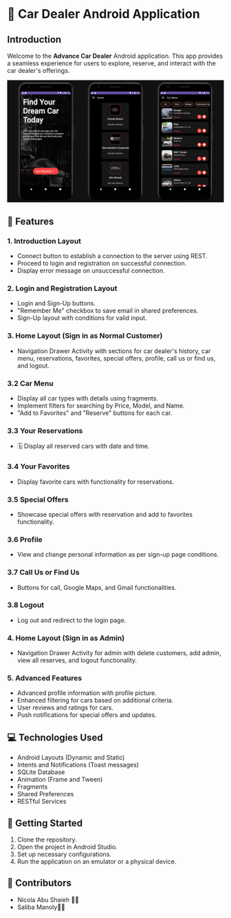 # 🚀 Car Dealer Android Application

## Introduction
Welcome to the **Advance Car Dealer** Android application. This app provides a seamless experience for users to explore, reserve, and interact with the car dealer's offerings.

![demonstration](screenshot.png)

## 🌟 Features
### 1. Introduction Layout 
-  Connect button to establish a connection to the server using REST.
-  Proceed to login and registration on successful connection.
-  Display error message on unsuccessful connection.

### 2. Login and Registration Layout 
-  Login and Sign-Up buttons.
-  "Remember Me" checkbox to save email in shared preferences.
-  Sign-Up layout with conditions for valid input.

### 3. Home Layout (Sign in as Normal Customer)
-  Navigation Drawer Activity with sections for car dealer's history, car menu, reservations, favorites, special offers, profile, call us or find us, and logout.

### 3.2 Car Menu
-  Display all car types with details using fragments.
-  Implement filters for searching by Price, Model, and Name.
-  "Add to Favorites" and "Reserve" buttons for each car.

### 3.3 Your Reservations
- 🗓 Display all reserved cars with date and time.

### 3.4 Your Favorites
-  Display favorite cars with functionality for reservations.

### 3.5 Special Offers 
-  Showcase special offers with reservation and add to favorites functionality.

### 3.6 Profile 
-  View and change personal information as per sign-up page conditions.

### 3.7 Call Us or Find Us 
-  Buttons for call, Google Maps, and Gmail functionalities.

### 3.8 Logout 
- Log out and redirect to the login page.

### 4. Home Layout (Sign in as Admin) 
-  Navigation Drawer Activity for admin with delete customers, add admin, view all reserves, and logout functionality.

### 5. Advanced Features 
-  Advanced profile information with profile picture.
-  Enhanced filtering for cars based on additional criteria.
-  User reviews and ratings for cars.
-  Push notifications for special offers and updates.

## 💻 Technologies Used
- Android Layouts (Dynamic and Static)
- Intents and Notifications (Toast messages)
- SQLite Database
- Animation (Frame and Tween)
- Fragments
- Shared Preferences
- RESTful Services


## 🚀 Getting Started
1. Clone the repository.
2. Open the project in Android Studio.
3. Set up necessary configurations.
4. Run the application on an emulator or a physical device.

## 👥 Contributors
- Nicola Abu Shaieh 👩‍💻
- Saliba Manoly👨‍💻

